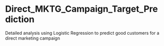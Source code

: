 # Direct_MKTG_Campaign_Target_Prediction
Detailed analysis using Logistic Regression to predict good customers for a direct marketing campaign
